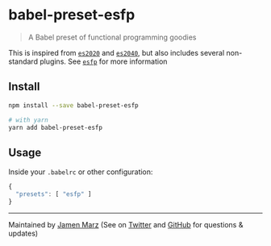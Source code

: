 
# babel-preset-esfp

> A Babel preset of functional programming goodies

This is inspired from [`es2020`](https://npmjs.com/es2020) and [`es2040`](https://npmjs.com/es2040), but also includes several non-standard plugins.  See [`esfp`](https://github.com/jamen/esfp) for more information

## Install

```sh
npm install --save babel-preset-esfp

# with yarn
yarn add babel-preset-esfp
```

## Usage

Inside your `.babelrc` or other configuration:

```js
{
  "presets": [ "esfp" ]
}
```

---

Maintained by [Jamen Marz](https://git.io/jamen) (See on [Twitter](https://twitter.com/jamenmarz) and [GitHub](https://github.com/jamen) for questions & updates)

